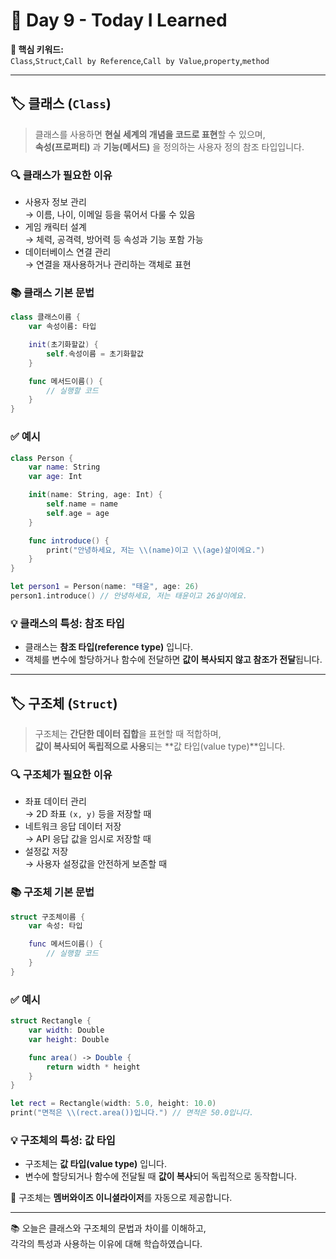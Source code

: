 # 📘 Day 9 - Today I Learned

**🔑 핵심 키워드:**  
`Class`,`Struct`,`Call by Reference`,`Call by Value`,`property`,`method`

---

## 🏷️ 클래스 (`Class`)

> 클래스를 사용하면 **현실 세계의 개념을 코드로 표현**할 수 있으며,  
> **속성(프로퍼티)** 과 **기능(메서드)** 을 정의하는 사용자 정의 참조 타입입니다.

### 🔍 클래스가 필요한 이유
- 사용자 정보 관리  
  → 이름, 나이, 이메일 등을 묶어서 다룰 수 있음
- 게임 캐릭터 설계  
  → 체력, 공격력, 방어력 등 속성과 기능 포함 가능
- 데이터베이스 연결 관리  
  → 연결을 재사용하거나 관리하는 객체로 표현

### 📚 클래스 기본 문법
```swift
class 클래스이름 {
    var 속성이름: 타입

    init(초기화할값) {
        self.속성이름 = 초기화할값
    }

    func 메서드이름() {
        // 실행할 코드
    }
}
```

### ✅ 예시
```swift
class Person {
    var name: String 
    var age: Int 

    init(name: String, age: Int) { 
        self.name = name
        self.age = age 
    } 

    func introduce() {
        print("안녕하세요, 저는 \\(name)이고 \\(age)살이에요.") 
    }
}

let person1 = Person(name: "태윤", age: 26)
person1.introduce() // 안녕하세요, 저는 태윤이고 26살이에요.
```

### 💡 클래스의 특성: 참조 타입
- 클래스는 **참조 타입(reference type)** 입니다.
- 객체를 변수에 할당하거나 함수에 전달하면 **값이 복사되지 않고 참조가 전달**됩니다.

---

## 🏷️ 구조체 (`Struct`)

> 구조체는 **간단한 데이터 집합**을 표현할 때 적합하며,  
> **값이 복사되어 독립적으로 사용**되는 **값 타입(value type)**입니다.

### 🔍 구조체가 필요한 이유
- 좌표 데이터 관리  
  → 2D 좌표 `(x, y)` 등을 저장할 때
- 네트워크 응답 데이터 저장  
  → API 응답 값을 임시로 저장할 때
- 설정값 저장  
  → 사용자 설정값을 안전하게 보존할 때

### 📚 구조체 기본 문법
```swift
struct 구조체이름 {
    var 속성: 타입

    func 메서드이름() {
        // 실행할 코드
    }
}
```

### ✅ 예시
```swift
struct Rectangle {
    var width: Double
    var height: Double

    func area() -> Double {
        return width * height
    }
}

let rect = Rectangle(width: 5.0, height: 10.0)
print("면적은 \\(rect.area())입니다.") // 면적은 50.0입니다.
```

### 💡 구조체의 특성: 값 타입
- 구조체는 **값 타입(value type)** 입니다.
- 변수에 할당되거나 함수에 전달될 때 **값이 복사**되어 독립적으로 동작합니다.

🧩 구조체는 **멤버와이즈 이니셜라이저**를 자동으로 제공합니다.

---

📚 오늘은 클래스와 구조체의 문법과 차이를 이해하고,  
각각의 특성과 사용하는 이유에 대해 학습하였습니다.

